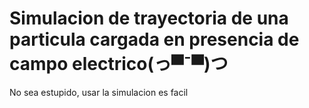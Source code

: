# Simulacion de trayectoria de una particula cargada en presencia de campo electrico(っ▀¯▀)つ

No sea estupido, usar la simulacion es facil

